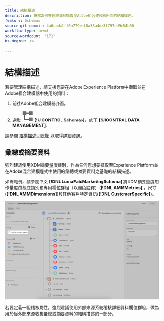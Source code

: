 ```yaml
---
title: 結構描述
description: 瞭解如何管理將資料擷取至Adobe組合建模器所需的結構描述。
feature: Schemas
source-git-commit: 4a6cbda1ff0a779ebf8a38a4de3f797ed9e54b00
workflow-type: tm+mt
source-wordcount: '171'
ht-degree: 1%

---
```



# 結構描述

若要管理結構描述，請支援您要在Adobe Experience Platform中擷取並在Adobe組合建模器中使用的資料：

1. 前往Adobe組合建模器介面。

1. 選取 ![方案](../assets/icons/Schemas.svg) **[!UICONTROL Schemas]**，底下 **[!UICONTROL DATA MANAGEMENT]**.

請參閱 [結構描述UI總覽](https://experienceleague.adobe.com/docs/experience-platform/xdm/ui/overview.html?lang=en) 以取得詳細資訊。

## 彙總或摘要資料

強烈建議使用XDM摘要量度類別，作為任何您想要擷取至Experience Platform並在Adobe混合建模程式中使用的彙總或摘要資料之基礎的結構描述。

如需範例，請參閱下文 **[!DNL LumaPaidMarketingSchema]** 將XDM摘要量度用作量度的基底類別和專用欄位群組（以顏色註釋）(**[!DNL AMMMetrics]**)，尺寸(**[!DNL AMMDimensions]**)和其他客戶特定資訊(**[!DNL CustomerSpecific]**)。

![摘要結構](../assets/summary-schema.png)

若要定義一組稽核屬性，強烈建議使用外部來源系統稽核詳細資料欄位群組，做為用於從外部來源收集彙總或摘要資料的結構描述的一部分。

